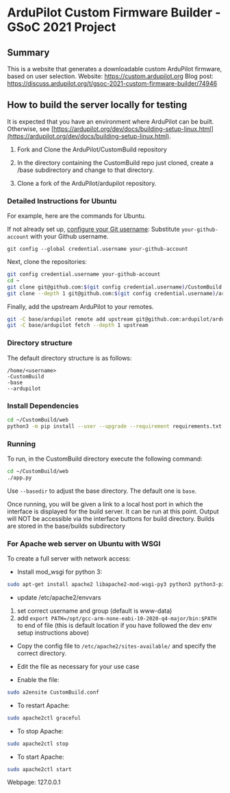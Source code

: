 # ArduPilot Custom Firmware Builder - GSoC 2021 Project

## Summary

This is a website that generates a downloadable custom ArduPilot firmware, based on user selection.
Website: https://custom.ardupilot.org
Blog post: https://discuss.ardupilot.org/t/gsoc-2021-custom-firmware-builder/74946

## How to build the server locally for testing

It is expected that you have an environment where ArduPilot can be built. Otherwise, see [https://ardupilot.org/dev/docs/building-setup-linux.html](https://ardupilot.org/dev/docs/building-setup-linux.html).

1. Fork and Clone the ArduPilot/CustomBuild repository

2. In the directory containing the CustomBuild repo just cloned, create a /base subdirectory and change to that directory.

3. Clone a fork of the ArduPilot/ardupilot repository.

### Detailed Instructions for Ubuntu

For example, here are the commands for Ubuntu.

If not already set up, [configure your Git username](https://git-scm.com/docs/git-config#Documentation/git-config.txt-credentialusername):
Substitute `your-github-account` with your Github username.
```
git config --global credential.username your-github-account
```

Next, clone the repositories:
```bash
git config credential.username your-github-account
cd ~
git clone git@github.com:$(git config credential.username)/CustomBuild.git
git clone --depth 1 git@github.com:$(git config credential.username)/ardupilot.git base/ardupilot
```

Finally, add the upstream ArduPilot to your remotes.
```bash
git -C base/ardupilot remote add upstream git@github.com:ardupilot/ardupilot.git
git -C base/ardupilot fetch --depth 1 upstream
```

### Directory structure

The default directory structure is as follows:
```
/home/<username>
-CustomBuild
-base
--ardupilot
```


### Install Dependencies

```bash
cd ~/CustomBuild/web
python3 -m pip install --user --upgrade --requirement requirements.txt
```

### Running

To run, in the CustomBuild directory execute the following command:

```bash
cd ~/CustomBuild/web
./app.py
```

Use `--basedir` to adjust the base directory. The default one is `base`.

Once running, you will be given a link to a local host port in which the interface is displayed for the build server. It can be run at this point. Output will NOT be accessible via the interface buttons for build directory. Builds are stored in the base/builds subdirectory

### For Apache web server on Ubuntu with WSGI
To create a full server with network access:

* Install mod_wsgi for python 3:
```bash
sudo apt-get install apache2 libapache2-mod-wsgi-py3 python3 python3-pip
```

* update /etc/apache2/envvars
1. set correct username and group (default is www-data)
2. add ```export PATH=/opt/gcc-arm-none-eabi-10-2020-q4-major/bin:$PATH``` to end of file (this is default location if you have followed the dev env setup instructions above)

* Copy the config file to `/etc/apache2/sites-available/` and specify the correct directory.

* Edit the file as necessary for your use case

* Enable the file:
```bash
sudo a2ensite CustomBuild.conf
```
* To restart Apache:
```bash
sudo apache2ctl graceful
```
* To stop Apache:
```bash
sudo apache2ctl stop
```
* To start Apache:
```bash
sudo apache2ctl start
```
Webpage: 127.0.0.1
